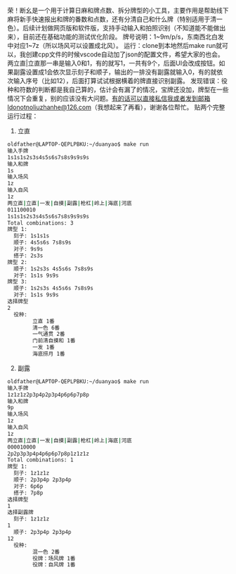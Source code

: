 荣！断幺是一个用于计算日麻和牌点数、拆分牌型的小工具，主要作用是帮助线下麻将新手快速报出和牌的番数和点数，还有分清自己和什么牌（特别适用于清一色）。后续计划做网页版和软件版，支持手动输入和拍照识别（不知道能不能做出来），目前还在基础功能的测试优化阶段。
牌号说明：1~9m/p/s，东南西北白发中对应1~7z（所以场风可以设置成北风）。
运行：clone到本地然后make run就可以，我创建cpp文件的时候vscode自动加了json的配置文件，希望大家的也会。两立直|立直那一串是输入0和1，有的就写1，一共有9个，后面UI会改成按钮。如果副露设置成1会依次显示刻子和顺子，输出的一排没有副露就输入0，有的就依次输入序号（比如12），后面打算试试根据横着的牌直接识别副露。
发现错误：役种和符数的判断都是我自己算的，估计会有漏了的情况，宝牌还没加，牌型在一些情况下会重复，别的应该没有大问题。有的话可以直接私信我或者发到邮箱Idonotnoliuzhanhe@126.com（我想起来了再看），谢谢各位帮忙。
贴两个完整运行过程：
1. 立直
```bash
oldfather@LAPTOP-QEPLPBKU:~/duanyao$ make run
输入手牌
1s1s1s2s3s4s5s6s7s8s9s9s9s
输入和牌
1s
输入场风
1z
输入自风
1z
两立直|立直|一发|自摸|副露|枪杠|岭上|海底|河底
011100010
1s1s1s2s3s4s5s6s7s8s9s9s9s
Total combinations: 3
牌型 1:
  刻子: 1s1s1s 
  顺子: 4s5s6s 7s8s9s 
  对子: 9s9s 
  搭子: 2s3s 
牌型 2:
  顺子: 1s2s3s 4s5s6s 7s8s9s 
  对子: 1s1s 9s9s 
牌型 3:
  顺子: 1s2s3s 4s5s6s 7s8s9s 
  对子: 1s1s 9s9s 
选择牌型
2
  役种: 
        立直 1番
        清一色 6番
        一气通贯 2番
        门前清自摸和 1番
        一发 1番
        海底捞月 1番
```
2. 副露
```bash
oldfather@LAPTOP-QEPLPBKU:~/duanyao$ make run
输入手牌
1z1z1z2p3p4p2p3p4p6p6p7p8p
输入和牌
9p  
输入场风
1z
输入自风
1z
两立直|立直|一发|自摸|副露|枪杠|岭上|海底|河底
000010000
2p2p3p3p4p4p6p6p7p8p1z1z1z
Total combinations: 1
牌型 1:
  刻子: 1z1z1z 
  顺子: 2p3p4p 2p3p4p 
  对子: 6p6p 
  搭子: 7p8p 
选择牌型
1
选择副露牌
  刻子: 1z1z1z 
1
  顺子: 2p3p4p 2p3p4p 
12
  役种: 
        混一色 2番
        役牌：场风牌 1番
        役牌：自风牌 1番
```